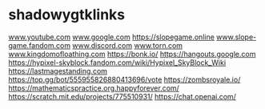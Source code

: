 # shadowygtklinks
www.youtube.com
www.google.com
https://slopegame.online
www.slope-game.fandom.com
www.discord.com
www.torn.com
www.kingdomofloathing.com
https://bonk.io/
https://hangouts.google.com
https://hypixel-skyblock.fandom.com/wiki/Hypixel_SkyBlock_Wiki
https://lastmagestanding.com
https://top.gg/bot/555955826880413696/vote
https://zombsroyale.io/
https://mathematicspractice.org.happyforever.com/ 
https://scratch.mit.edu/projects/775510931/
https://chat.openai.com/
